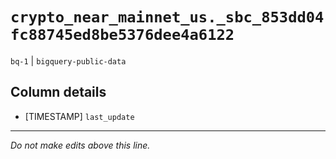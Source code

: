 # `crypto_near_mainnet_us._sbc_853dd04fc88745ed8be5376dee4a6122`
`bq-1` | `bigquery-public-data`

## Column details
* [TIMESTAMP] `last_update`

-------------------------------------------------------------------------------
*Do not make edits above this line.*
